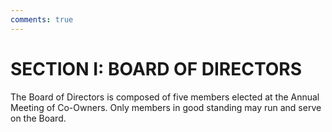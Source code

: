 ```yaml
---
comments: true
---
```


# SECTION I: BOARD OF DIRECTORS
The Board of Directors is composed of five members elected at
the Annual Meeting of Co-Owners. Only members in good standing may run and serve on the
Board.